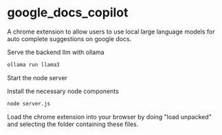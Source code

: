 # google_docs_copilot
A chrome extension to allow users to use local large language models for auto complete suggestions on google docs.

Serve the backend llm with ollama

```bash
ollama run llama3
```

Start the node server

Install the necessary node components

```bash
node server.js
```

Load the chrome extension into your browser by doing "load unpacked" and selecting the folder containing these files.
